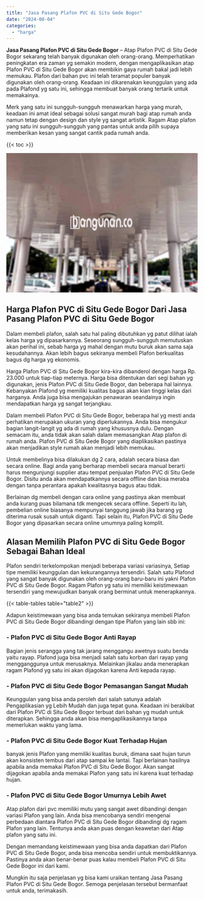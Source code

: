 ```yaml
---
title: "Jasa Pasang Plafon PVC di Situ Gede Bogor"
date: "2024-08-04"
categories: 
  - "harga"
---
```


**Jasa Pasang Plafon PVC di Situ Gede Bogor** – Atap Plafon PVC di Situ Gede Bogor sekarang telah banyak digunakan oleh orang-orang. Memperhatikan peningkatan era zaman yg semakin modern, dengan mengaplikasikan atap Plafon PVC di Situ Gede Bogor akan membikin gaya rumah bakal jadi lebih memukau. Plafon dari bahan pvc ini telah teramat populer banyak digunakan oleh orang-orang. Keadaan ini dikarenakan keunggulan yang ada pada Plafond yg satu ini, sehingga membuat banyak orang tertarik untuk memakainya.

Merk yang satu ini sungguh-sungguh menawarkan harga yang murah, keadaan ini amat ideal sebagai solusi sangat murah bagi atap rumah anda namun tetap dengan design dan style yg sangat artistik. Ragam Atap plafon yang satu ini sungguh-sungguh yang pantas untuk anda pilih supaya memberikan kesan yang sangat cantik pada rumah anda.

{{< toc >}}

![Jasa Pasang Plafon PVC di Situ Gede Bogor](/images/flafond-pvc-murah27.png)

## Harga Plafon PVC di Situ Gede Bogor Dari Jasa Pasang Plafon PVC di Situ Gede Bogor

Dalam membeli plafon, salah satu hal paling dibutuhkan yg patut dilihat ialah kelas harga yg dipasarkannya. Seseorang sungguh-sungguh memutuskan akan perihal ini, sebab harga yg mahal dengan mutu buruk akan sama saja kesudahannya. Akan lebih bagus sekiranya membeli Plafon berkualitas bagus dg harga yg ekonomis.

Harga Plafon PVC di Situ Gede Bogor kira-kira dibanderol dengan harga Rp. 23.000 untuk tiap-tiap meternya. Harga bisa ditentukan dari segi bahan yg digunakan, jenis Plafon PVC di Situ Gede Bogor, dan beberapa hal lainnya. Kebanyakan Plafond yg memiliki kualitas bagus akan kian tinggi kelas dari harganya. Anda juga bisa mengajukan penawaran seandainya ingin mendapatkan harga yg sangat terjangkau.

Dalam membeli Plafon PVC di Situ Gede Bogor, beberapa hal yg mesti anda perhatikan merupakan ukuran yang diperlukannya. Anda bisa mengukur bagian langit-langit yg ada di rumah yang khususnya dulu. Dengan semacam itu, anda tidak akan salah dalam memasangkan Atap plafon di rumah anda. Plafon PVC di Situ Gede Bogor yang diaplikasikan pastinya akan menjadikan style rumah akan menjadi lebih memukau.

Untuk membelinya bisa dilakukan dg 2 cara, adalah secara biasa dan secara online. Bagi anda yang berharap membeli secara manual berarti harus mengunjungi supplier atau tempat penjualan Plafon PVC di Situ Gede Bogor. Disitu anda akan mendapatkannya secara offline dan bisa meraba dengan tanpa perantara apakah kwalitasnya bagus atau tidak.

Berlainan dg membeli dengan cara online yang pastinya akan membuat anda kurang puas bilamana tdk mengecek secara offline. Seperti itu lah, pembelian online biasanya mempunyai tanggung jawab jika barang yg diterima rusak susah untuk diganti. Tapi selain itu, Plafon PVC di Situ Gede Bogor yang dipasarkan secara online umumnya paling komplit.

## Alasan Memilih Plafon PVC di Situ Gede Bogor Sebagai Bahan Ideal

Plafon sendiri terkelompokan menjadi beberapa variasi variasinya, Setiap tipe memiliki keunggulan dan kekurangannya tersendiri. Salah satu Plafond yang sangat banyak digunakan oleh orang-orang baru-baru ini yakni Plafon PVC di Situ Gede Bogor. Ragam Plafon yg satu ini memiliki keistimewaan tersendiri yang mewujudkan banyak orang berminat untuk menerapkannya.

{{< table-tables table="table2" >}}

Adapun keistimewaan yang bisa anda temukan sekiranya membeli Plafon PVC di Situ Gede Bogor dibandingi dengan tipe Plafon yang lain sbb ini:

### \- Plafon PVC di Situ Gede Bogor Anti Rayap

Bagian jenis serangga yang tak jarang menggangu awetnya suatu benda yaitu rayap. Plafond juga bisa menjadi salah satu korban dari rayap yang mengganggunya untuk merusaknya. Melainkan jikalau anda menerapkan ragam Plafond yg satu ini akan dijagokan karena Anti kepada rayap.

### \- Plafon PVC di Situ Gede Bogor Pemasangan Sangat Mudah

Keunggulan yang bisa anda peroleh dari salah satunya adalah Pengaplikasian yg Lebih Mudah dan juga tepat guna. Keadaan ini berakibat dari Plafon PVC di Situ Gede Bogor terbuat dari bahan yg mudah untuk diterapkan. Sehingga anda akan bisa mengaplikasikannya tanpa memerlukan waktu yang lama.

### \- Plafon PVC di Situ Gede Bogor Kuat Terhadap Hujan

banyak jenis Plafon yang memiliki kualitas buruk, dimana saat hujan turun akan konsisten tembus dari atap sampai ke lantai. Tapi berlainan hasilnya apabila anda memakai Plafon PVC di Situ Gede Bogor. Akan sangat dijagokan apabila anda memakai Plafon yang satu ini karena kuat terhadap hujan.

### \- Plafon PVC di Situ Gede Bogor Umurnya Lebih Awet

Atap plafon dari pvc memiliki mutu yang sangat awet dibandingi dengan variasi Plafon yang lain. Anda bisa mencobanya sendiri mengenai perbedaan diantara Plafon PVC di Situ Gede Bogor dibandingi dg ragam Plafon yang lain. Tentunya anda akan puas dengan keawetan dari Atap plafon yang satu ini.

Dengan memandang keistimewaan yang bisa anda dapatkan dari Plafon PVC di Situ Gede Bogor, anda bisa mencoba sendiri untuk membuktikannya. Pastinya anda akan benar-benar puas kalau membeli Plafon PVC di Situ Gede Bogor ini dari kami.

Mungkin itu saja penjelasan yg bisa kami uraikan tentang Jasa Pasang Plafon PVC di Situ Gede Bogor. Semoga penjelasan tersebut bermanfaat untuk anda, terimakasih.
